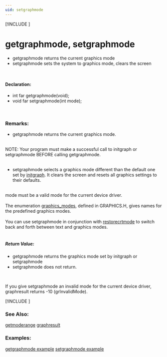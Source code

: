 ```yaml
---
uid: setgraphmode
---
```

[!INCLUDE [](graphics_header.md)]
# getgraphmode, setgraphmode
* getgraphmode returns the current graphics mode
* setgraphmode sets the system to graphics mode, clears the screen

<br>

#### Declaration:
* int far getgraphmode(void);
* void far setgraphmode(int mode);

<br>

### Remarks:
* getgraphmode returns the current graphics mode.<br><br>

NOTE: Your program must make a successful call to initgraph or setgraphmode BEFORE calling getgraphmode.<br><br>

* setgraphmode selects a graphics mode different than the default one set by [initgraph](initgraph.md). It clears the screen and resets all graphics settings to their defaults.<br><br>

mode must be a valid mode for the current device driver.<br><br>
The enumeration [graphics_modes](graphics_modes.md), defined in GRAPHICS.H, gives names for the predefined graphics modes.<br><br>
You can use setgraphmode in conjunction with [restorecrtmode](restorecrtmode.md) to switch back and forth between text and graphics modes.<br><br>

##### Return Value:
* getgraphmode returns the graphics mode set by initgraph or setgraphmode
* setgraphmode does not return.

<br>

If you give setgraphmode an invalid mode for the current device driver, graphresult returns -10 (grInvalidMode).<br>

[!INCLUDE [](portability.md)]

### See Also:
<div class="data"><a href="getmoderange.md">  getmoderange</a> <a href="graphresult.md">  graphresult </a>
<br></div>

### Examples:
<div class="data"><a href="getgraphmode_example.md">  getgraphmode example</a> <a href="setgraphmode_example.md">  setgraphmode example</a>
</div>

<br>